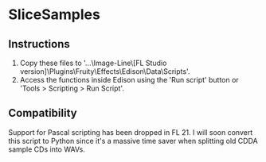 # SliceSamples

## Instructions
1. Copy these files to '...\Image-Line\\\[FL Studio version]\Plugins\Fruity\Effects\Edison\Data\Scripts'.
2. Access the functions inside Edison using the 'Run script' button or 'Tools > Scripting > Run Script'.

## Compatibility
Support for Pascal scripting has been dropped in FL 21. I will soon convert this script to Python since it's a massive time saver when splitting old CDDA sample CDs into WAVs.
